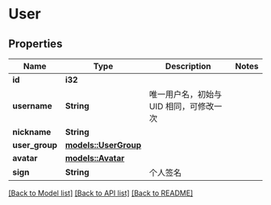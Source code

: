# User

## Properties

Name | Type | Description | Notes
------------ | ------------- | ------------- | -------------
**id** | **i32** |  | 
**username** | **String** | 唯一用户名，初始与 UID 相同，可修改一次 | 
**nickname** | **String** |  | 
**user_group** | [**models::UserGroup**](UserGroup.md) |  | 
**avatar** | [**models::Avatar**](Avatar.md) |  | 
**sign** | **String** | 个人签名 | 

[[Back to Model list]](../README.md#documentation-for-models) [[Back to API list]](../README.md#documentation-for-api-endpoints) [[Back to README]](../README.md)


